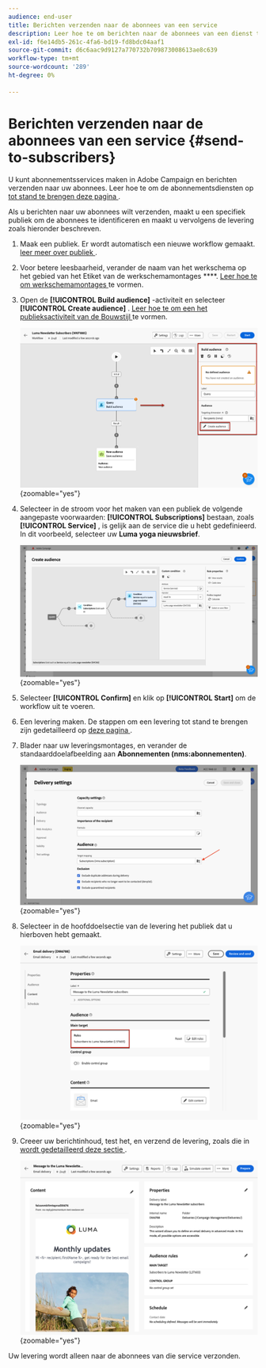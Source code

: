 ```yaml
---
audience: end-user
title: Berichten verzenden naar de abonnees van een service
description: Leer hoe te om berichten naar de abonnees van een dienst te verzenden
exl-id: f6e14db5-261c-4fa6-bd19-fd8bdc04aaf1
source-git-commit: d6c6aac9d9127a770732b709873008613ae8c639
workflow-type: tm+mt
source-wordcount: '289'
ht-degree: 0%

---
```


# Berichten verzenden naar de abonnees van een service {#send-to-subscribers}

U kunt abonnementsservices maken in Adobe Campaign en berichten verzenden naar uw abonnees. Leer hoe te om de abonnementsdiensten op [ tot stand te brengen deze pagina ](../audience//manage-services.md#create-service).

Als u berichten naar uw abonnees wilt verzenden, maakt u een specifiek publiek om de abonnees te identificeren en maakt u vervolgens de levering zoals hieronder beschreven.

1. Maak een publiek. Er wordt automatisch een nieuwe workflow gemaakt. [ leer meer over publiek ](../audience/create-audience.md).

1. Voor betere leesbaarheid, verander de naam van het werkschema op het gebied van het Etiket van de werkschemamontages ****. [ Leer hoe te om werkschemamontages ](../workflows/workflow-settings.md) te vormen.

1. Open de **[!UICONTROL Build audience]** -activiteit en selecteer **[!UICONTROL Create audience]** . [ Leer hoe te om een het publieksactiviteit van de Bouwstijl ](../workflows/activities/build-audience.md) te vormen.

   ![ Schermafbeelding die de configuratie van de het publieksactiviteit van de Bouwstijl in Adobe Campaign toont.](assets/service-create-audience.png){zoomable="yes"}

1. Selecteer in de stroom voor het maken van een publiek de volgende aangepaste voorwaarden: **[!UICONTROL Subscriptions]** bestaan, zoals **[!UICONTROL Service]** , is gelijk aan de service die u hebt gedefinieerd. In dit voorbeeld, selecteer uw **Luma yoga nieuwsbrief**.

   ![ het Schermafbeelding die de stroom van de publieksverwezenlijking met douanevoorwaarden voor abonnementen in Adobe Campaign toont.](assets/service-audience-subscribers.png){zoomable="yes"}

1. Selecteer **[!UICONTROL Confirm]** en klik op **[!UICONTROL Start]** om de workflow uit te voeren.

1. Een levering maken. De stappen om een levering tot stand te brengen zijn gedetailleerd op [ deze pagina ](../msg/gs-messages.md#create-delivery).

1. Blader naar uw leveringsmontages, en verander de standaarddoelafbeelding aan **Abonnementen (nms:abonnementen)**.

   ![ Schermafbeelding die de leveringsmontages met de doelafbeelding toont in Abonnementen in Adobe Campaign wordt veranderd.](assets/service-delivery-change-mapping.png){zoomable="yes"}

1. Selecteer in de hoofddoelsectie van de levering het publiek dat u hierboven hebt gemaakt.

   ![ Schermschot die de belangrijkste doelsectie van de levering met het geselecteerde publiek in Adobe Campaign tonen.](assets/service-delivery-targeting-subscribers.png){zoomable="yes"}

1. Creeer uw berichtinhoud, test het, en verzend de levering, zoals die in [ wordt gedetailleerd deze sectie ](../preview-test/preview-test.md).

   ![ Schermafbeelding die de levering toont klaar om in Adobe Campaign te worden verzonden.](assets/service-delivery-ready.png){zoomable="yes"}

Uw levering wordt alleen naar de abonnees van die service verzonden.